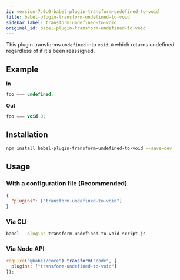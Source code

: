 ```yaml
---
id: version-7.0.0-babel-plugin-transform-undefined-to-void
title: babel-plugin-transform-undefined-to-void
sidebar_label: transform-undefined-to-void
original_id: babel-plugin-transform-undefined-to-void
---
```


This plugin transforms `undefined` into `void 0` which returns undefined regardless of if it's been reassigned.

## Example

**In**

```javascript
foo === undefined;
```

**Out**

```javascript
foo === void 0;
```

## Installation

```sh
npm install babel-plugin-transform-undefined-to-void --save-dev
```

## Usage

### With a configuration file (Recommended)

```json
{
  "plugins": ["transform-undefined-to-void"]
}
```

### Via CLI

```sh
babel --plugins transform-undefined-to-void script.js
```

### Via Node API

```javascript
require("@babel/core").transform("code", {
  plugins: ["transform-undefined-to-void"]
});
```

